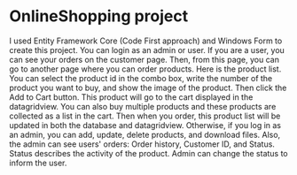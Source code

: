 # OnlineShopping project
I used Entity Framework Core (Code First approach) and Windows Form to create this project.
You can login as an admin or user. If you are a user, you can see your orders on the customer page. Then, from this page, you can go to another page where you can order products. Here is the product list. You can select the product id in the combo box, write the number of the product you want to buy, and show the image of the product. Then click the Add to Cart button. This product will go to the cart displayed in the datagridview. You can also buy multiple products and these products are collected as a list in the cart. Then when you order, this product list will be updated in both the database and datagridview. Otherwise, if you log in as an admin, you can add, update, delete products, and download files. Also, the admin can see users' orders: Order history, Customer ID, and Status. Status describes the activity of the product. Admin can change the status to inform the user.
